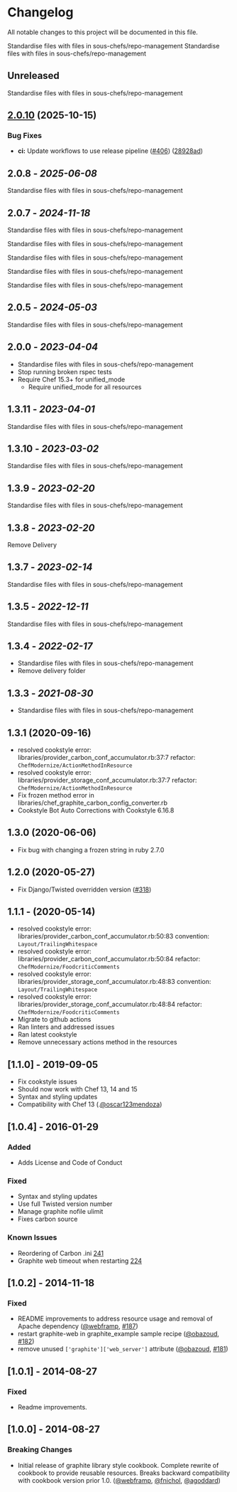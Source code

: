 # Changelog

All notable changes to this project will be documented in this file.

Standardise files with files in sous-chefs/repo-management
Standardise files with files in sous-chefs/repo-management

## Unreleased

Standardise files with files in sous-chefs/repo-management


## [2.0.10](https://github.com/sous-chefs/graphite/compare/2.0.9...v2.0.10) (2025-10-15)


### Bug Fixes

* **ci:** Update workflows to use release pipeline ([#406](https://github.com/sous-chefs/graphite/issues/406)) ([28928ad](https://github.com/sous-chefs/graphite/commit/28928ad9aad096e5b02118778868246cbdfa4acc))

## 2.0.8 - *2025-06-08*

Standardise files with files in sous-chefs/repo-management

## 2.0.7 - *2024-11-18*

Standardise files with files in sous-chefs/repo-management

Standardise files with files in sous-chefs/repo-management

Standardise files with files in sous-chefs/repo-management

Standardise files with files in sous-chefs/repo-management

Standardise files with files in sous-chefs/repo-management

## 2.0.5 - *2024-05-03*

Standardise files with files in sous-chefs/repo-management

## 2.0.0 - *2023-04-04*

* Standardise files with files in sous-chefs/repo-management
* Stop running broken rspec tests
* Require Chef 15.3+ for unified_mode
  * Require unified_mode for all resources

## 1.3.11 - *2023-04-01*

Standardise files with files in sous-chefs/repo-management

## 1.3.10 - *2023-03-02*

Standardise files with files in sous-chefs/repo-management

## 1.3.9 - *2023-02-20*

Standardise files with files in sous-chefs/repo-management

## 1.3.8 - *2023-02-20*

Remove Delivery

## 1.3.7 - *2023-02-14*

Standardise files with files in sous-chefs/repo-management

## 1.3.5 - *2022-12-11*

Standardise files with files in sous-chefs/repo-management

## 1.3.4 - *2022-02-17*

* Standardise files with files in sous-chefs/repo-management
* Remove delivery folder

## 1.3.3 - *2021-08-30*

* Standardise files with files in sous-chefs/repo-management

## 1.3.1 (2020-09-16)

* resolved cookstyle error: libraries/provider_carbon_conf_accumulator.rb:37:7 refactor: `ChefModernize/ActionMethodInResource`
* resolved cookstyle error: libraries/provider_storage_conf_accumulator.rb:37:7 refactor: `ChefModernize/ActionMethodInResource`
* Fix frozen method error in libraries/chef_graphite_carbon_config_converter.rb
* Cookstyle Bot Auto Corrections with Cookstyle 6.16.8

## 1.3.0 (2020-06-06)

* Fix bug with changing a frozen string in ruby 2.7.0

## 1.2.0 (2020-05-27)

* Fix Django/Twisted overridden version ([#318])

## 1.1.1 - (2020-05-14)

* resolved cookstyle error: libraries/provider_carbon_conf_accumulator.rb:50:83 convention: `Layout/TrailingWhitespace`
* resolved cookstyle error: libraries/provider_carbon_conf_accumulator.rb:50:84 refactor: `ChefModernize/FoodcriticComments`
* resolved cookstyle error: libraries/provider_storage_conf_accumulator.rb:48:83 convention: `Layout/TrailingWhitespace`
* resolved cookstyle error: libraries/provider_storage_conf_accumulator.rb:48:84 refactor: `ChefModernize/FoodcriticComments`
* Migrate to github actions
* Ran linters and addressed issues
* Ran latest cookstyle
* Remove unnecessary actions method in the resources

## [1.1.0] - 2019-09-05

* Fix cookstyle issues
* Should now work with Chef 13, 14 and 15
* Syntax and styling updates
* Compatibility with Chef 13 (.[@oscar123mendoza])

## [1.0.4] - 2016-01-29

### Added

* Adds License and Code of Conduct

### Fixed

* Syntax and styling updates
* Use full Twisted version number
* Manage graphite nofile ulimit
* Fixes carbon source

### Known Issues

* Reordering of Carbon .ini [241](https://github.com/sous-chefs/graphite/issues/241)
* Graphite web timeout when restarting [224](https://github.com/sous-chefs/graphite/issues/224)

## [1.0.2] - 2014-11-18

### Fixed

* README improvements to address resource usage and removal of Apache dependency ([@webframp], [#187])
* restart graphite-web in graphite_example sample recipe ([@obazoud], [#182])
* remove unused `['graphite']['web_server']` attribute ([@obazoud], [#181])

## [1.0.1] - 2014-08-27

### Fixed

* Readme improvements.

## [1.0.0] - 2014-08-27

### Breaking Changes

* Initial release of graphite library style cookbook. Complete rewrite of cookbook to provide reusable resources. Breaks backward compatibility with cookbook version prior 1.0\. ([@webframp], [@fnichol], [@agoddard])

<!-- - The following link definition list is generated by PimpMyChangelog - -->

[#318]: https://github.com/sous-chefs/graphite/issues/318
[#181]: https://github.com/sous-chefs/graphite/issues/181
[#182]: https://github.com/sous-chefs/graphite/issues/182
[#187]: https://github.com/sous-chefs/graphite/issues/187
[@agoddard]: https://github.com/agoddard
[@fnichol]: https://github.com/fnichol
[@obazoud]: https://github.com/obazoud
[@webframp]: https://github.com/webframp
[@oscar123mendoza]: https://github.com/oscar123mendoza
